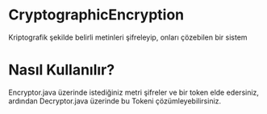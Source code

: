 # CryptographicEncryption
Kriptografik şekilde belirli metinleri şifreleyip, onları çözebilen bir sistem

# Nasıl Kullanılır?
Encryptor.java üzerinde istediğiniz metri şifreler ve bir token elde edersiniz, ardından Decryptor.java üzerinde bu Tokeni çözümleyebilirsiniz.
